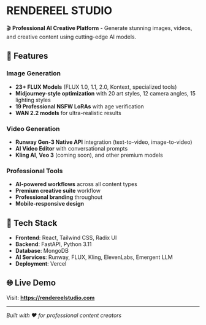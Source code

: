 # RENDEREEL STUDIO

🎬 **Professional AI Creative Platform** - Generate stunning images, videos, and creative content using cutting-edge AI models.

## 🚀 Features

### **Image Generation**
- **23+ FLUX Models** (FLUX 1.0, 1.1, 2.0, Kontext, specialized tools)
- **Midjourney-style optimization** with 20 art styles, 12 camera angles, 15 lighting styles
- **19 Professional NSFW LoRAs** with age verification
- **WAN 2.2 models** for ultra-realistic results

### **Video Generation**
- **Runway Gen-3 Native API** integration (text-to-video, image-to-video)
- **AI Video Editor** with conversational prompts
- **Kling AI**, **Veo 3** (coming soon), and other premium models

### **Professional Tools**
- **AI-powered workflows** across all content types
- **Premium creative suite** workflow
- **Professional branding** throughout
- **Mobile-responsive design**

## 🎯 Tech Stack

- **Frontend**: React, Tailwind CSS, Radix UI
- **Backend**: FastAPI, Python 3.11
- **Database**: MongoDB
- **AI Services**: Runway, FLUX, Kling, ElevenLabs, Emergent LLM
- **Deployment**: Vercel

## 🌐 Live Demo

Visit: **https://rendereelstudio.com**

---

*Built with ❤️ for professional content creators*
